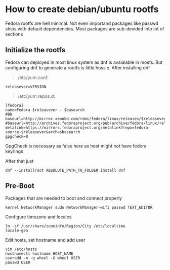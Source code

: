 # How to create debian/ubuntu rootfs
Fedora rootfs are hell minimal.
Not even importand packages like passwd ships with default dependencies.
Most packages are sub-devided into lot of sections


## Initialize the rootfs
Fedora can deployed in most linux system as dnf is avaialable in mosts.
But configuring dnf to generate a rootfs is little hussle.
After installing dnf
> /etc/yum.conf:
```
releasever=VERSION
```
> /etc/yum.repos.d:
```
[fedora]
name=Fedora $releasever - $basearch
#BD baseurl=http://mirror.xeonbd.com/remi/fedora/linux/releases/$releasever/Everything/$basearch/os/
#baseurl=http://archives.fedoraproject.org/pub/archive/fedora/linux/releases/$releasever/Everything/$basearch/os/
metalink=https://mirrors.fedoraproject.org/metalink?repo=fedora-source-$releasever&arch=$basearch
gpgcheck=0
```
GpgCheck is necessary as false here as host might not have fedora keyrings


After that just
```
dnf --installroot ABSOLUTE_PATH_TO_FOLDER install dnf
```

## Pre-Boot
Packages that are needed to boot and connect properly
```
kernel NetworkManager sudo NetworkManager-wifi passwd TEXT_EDITOR
```

Configure timezone and locales
```
ln -sf /usr/share/zoneinfo/Region/City /etc/localtime
locale-gen
```

Edit hosts, set hostname and add user
```
vim /etc/hosts
hostnamectl hostname HOST_NAME
useradd -m -g wheel -G wheel USER
passwd USER
```
